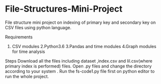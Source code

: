 # File-Structures-Mini-Project
File structure mini project on indexing of primary key and secondary key on CSV files using python language.

Requirements 
1. CSV modules 
2.Python3.6 
3.Pandas and time modules 
4.Graph modules for time analysis

Steps
Download all the files including dataset ,index.csv and lil.csv(where primary index is performed) files. Open .py files and change the directory according to your system . Run the fs-code1.py file first on python editor to run the whole project.
